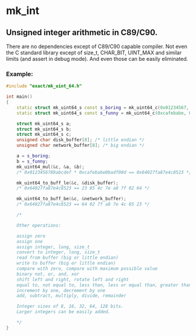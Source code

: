 # mk_int

## Unsigned integer arithmetic in C89/C90.

There are no dependencies except of C89/C90 capable compiler.
Not even the C standard library except of size_t, CHAR_BIT, UINT_MAX and similar limits (and assert in debug mode).
And even those can be easily eliminated.

### Example:

```cpp
#include "exact/mk_uint_64.h"

int main()
{
    static struct mk_uint64_s const s_boring = mk_uint64_c(0x01234567, 0x89abcdef);
    static struct mk_uint64_s const s_funny = mk_uint64_c(0xcafebabe, 0x0badf00d);

    struct mk_uint64_s a;
    struct mk_uint64_s b;
    struct mk_uint64_s c;
    unsigned char disk_buffer[8]; /* little endian */
    unsigned char network_buffer[8]; /* big endian */

    a = s_boring;
    b = s_funny;
    mk_uint64_mul(&c, &a, &b);
    /* 0x0123456789abcdef * 0xcafebabe0badf00d == 0x64027fa87e4c8523 */

    mk_uint64_to_buff_le(&c, &disk_buffer);
    /* 0x64027fa87e4c8523 == 23 85 4c 7e a8 7f 02 64 */

    mk_uint64_to_buff_be(&c, &network_buffer);
    /* 0x64027fa87e4c8523 == 64 02 7f a8 7e 4c 85 23 */

    /*

    Other operations:

    assign zero
    assign one
    assign integer, long, size_t
    convert to integer, long, size_t
    read from buffer (big or little endian)
    write to buffer (big or little endian)
    compare with zero, compare with maximum possible value
    binary not, or, and, xor
    shift left and right, rotate left and right
    equal to, not equal to, less than, less or equal than, greater than, greater or equal than
    increment by one, decrement by one
    add, subtract, multiply, divide, remainder

    Integer sizes of 8, 16, 32, 64, 128 bits.
    Larger integers can be easily added.

    */
}
```
